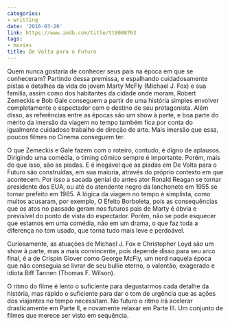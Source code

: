 ```yaml
---
categories:
- writting
date: '2016-03-20'
link: https://www.imdb.com/title/tt0088763
tags:
- movies
title: De Volta para o Futuro
---
```


Quem nunca gostaria de conhecer seus pais na época em que se conheceram? Partindo dessa premissa, e espalhando cuidadosamente pistas e detalhes da vida do jovem Marty McFly (Michael J. Fox) e sua família, assim como dos habitantes da cidade onde moram, Robert Zemeckis e Bob Gale conseguem a partir de uma história simples envolver completamente o espectador com o destino de seu protagonista. Além disso, as referências entre as épocas são um show à parte, e boa parte do mérito da imersão da viagem no tempo também fica por conta do igualmente cuidadoso trabalho de direção de arte. Mais imersão que essa, poucos filmes no Cinema conseguem ter.

O que Zemeckis e Gale fazem com o roteiro, contudo, é digno de aplausos. Dirigindo uma comédia, o timing cômico sempre é importante. Porém, mais do que isso, são as piadas. E é inegável que as piadas em De Volta para o Futuro são construídas, em sua maioria, através do próprio contexto em que acontecem. Por isso a sacada genial do antes ator Ronald Reagan se tornar presidente dos EUA, ou até do atendente negro da lanchonete em 1955 se tornar prefeito em 1985. A lógica da viagem no tempo é simplista, como muitos acusaram, por exemplo, O Efeito Borboleta, pois as consequências que os atos no passado geram nos futuros pais de Marty é óbvia e previsível do ponto de vista do espectador. Porém, não se pode esquecer que estamos em uma comédia, não em um drama, o que faz toda a diferença no tom usado, que torna tudo mais leve e perdoável.

Curiosamente, as atuações de Michael J. Fox e Christopher Loyd são um show à parte, mas a mais convincente, pois depende disso para seu arco final, é a de Crispin Glover como George McFly, um nerd naquela época que não conseguia se livrar de seu bullie eterno, o valentão, exagerado e idiota Biff Tannen (Thomas F. Wilson).

O ritmo do filme é lento o suficiente para degustarmos cada detalhe da história, mas rápido o suficiente para dar o tom de urgência que as ações dos viajantes no tempo necessitam. No futuro o ritmo irá acelerar drasticamente em Parte II, e novamente relaxar em Parte III. Um conjunto de filmes que merece ser visto em sequência.